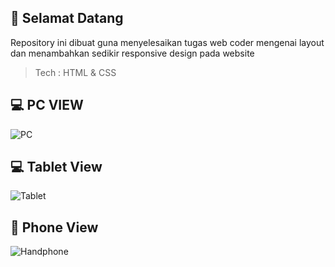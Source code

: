 ## 👋 Selamat Datang
Repository ini dibuat guna menyelesaikan tugas web coder mengenai layout dan menambahkan sedikir responsive design pada website
> Tech : HTML & CSS

## 💻  PC VIEW
![PC](./images/screencapture-127-0-0-1-5500-2024-11-09-17_10_05.png)

## 💻 Tablet View
![Tablet](./images/iPad-PRO-11-localhost.png)


## 📱 Phone View
![Handphone](./images/iPhone-13-PRO-localhost.png)